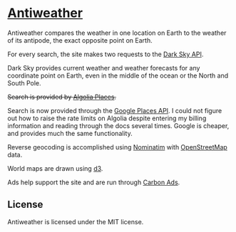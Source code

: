 # [Antiweather](https://bennettfeely.com/antiweather/)

Antiweather compares the weather in one location on Earth to the weather of its antipode, the exact opposite point on Earth.

For every search, the site makes two requests to the [Dark Sky API](https://darksky.net/).

Dark Sky provides current weather and weather forecasts for any coordinate point on Earth, even in the middle of the ocean or the North and South Pole.

~~Search is provided by [Algolia Places](https://community.algolia.com/places/).~~

Search is now provided through the [Google Places API](https://developers.google.com/places/web-service/intro). I could not figure out how to raise the rate limits on Algolia despite entering my billing information and reading through the docs several times. Google is cheaper, and provides much the same functionality.

Reverse geocoding is accomplished using [Nominatim](https://nominatim.openstreetmap.org/) with [OpenStreetMap](https://www.openstreetmap.org/) data.

World maps are drawn using [d3](https://d3js.org).

Ads help support the site and are run through [Carbon Ads](https://carbonads.net/).

## License

Antiweather is licensed under the MIT license.
